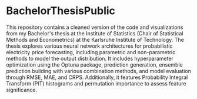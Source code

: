 # BachelorThesisPublic
This repository contains a cleaned version of the code and visualizations from my Bachelor's thesis at the Institute of Statistics (Chair of Statistical Methods and Econometrics) at the Karlsruhe Institute of Technology. The thesis explores various neural network architectures for probabilistic electricity price forecasting, including parametric and non-parametric methods to model the output distribution. It includes hyperparameter optimization using the Optuna package, prediction generation, ensemble prediction building with various combination methods, and model evaluation through RMSE, MAE, and CRPS. Additionally, it features Probability Integral Transform (PIT) histograms and permutation importance to assess feature significance.
